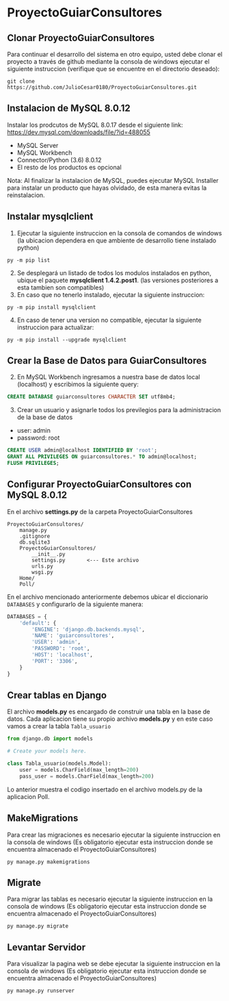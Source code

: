 # ProyectoGuiarConsultores

## Clonar ProyectoGuiarConsultores
Para continuar el desarrollo del sistema en otro equipo, usted debe clonar el proyecto a través de github mediante la consola de windows ejecutar el siguiente instruccion (verifique que se encuentre en el directorio deseado):
  ```
  git clone https://github.com/JulioCesar0180/ProyectoGuiarConsultores.git
  ```
## Instalacion de MySQL 8.0.12
Instalar los prodcutos de MySQL 8.0.17 desde el siguiente link: https://dev.mysql.com/downloads/file/?id=488055
  - MySQL Server
  - MySQL Workbench
  - Connector/Python (3.6) 8.0.12
  - El resto de los productos es opcional
  
  Nota: Al finalizar la instalacion de MySQL, puedes ejecutar MySQL Installer para instalar un producto que hayas olvidado, de esta manera evitas la reinstalacion.

## Instalar mysqlclient
1. Ejecutar la siguiente instruccion en la consola de comandos de windows (la ubicacion dependera en que ambiente de desarrollo tiene instalado python)
```
py -m pip list
```
2. Se desplegará un listado de todos los modulos instalados en python, ubique el paquete **mysqlclient 1.4.2.post1**. (las versiones posteriores a esta tambien son compatibles)
3. En caso que no tenerlo instalado, ejecutar la siguiente instruccion:
```
py -m pip install mysqlclient
```
4. En caso de tener una version no compatible, ejecutar la siguiente instruccion para actualizar:
```
py -m pip install --upgrade mysqlclient
```

## Crear la Base de Datos para GuiarConsultores
2. En MySQL Workbench ingresamos a nuestra base de datos local (localhost) y escribimos la siguiente query:
```sql
CREATE DATABASE guiarconsultores CHARACTER SET utf8mb4;
```
3. Crear un usuario y asignarle todos los previlegios para la administracion de la base de datos
  * user: admin
  * password: root
```sql
CREATE USER admin@localhost IDENTIFIED BY 'root';
GRANT ALL PRIVILEGES ON guiarconsultores.* TO admin@localhost;
FLUSH PRIVILEGES;
```
## Configurar ProyectoGuiarConsultores con MySQL 8.0.12
En el archivo **settings.py** de la carpeta ProyectoGuiarConsultores
```
ProyectoGuiarConsultores/
    manage.py
    .gitignore
    db.sqlite3
    ProyectoGuiarConsultores/
        __init__.py
        settings.py       <--- Este archivo
        urls.py
        wsgi.py
    Home/
    Poll/
```
En el archivo mencionado anteriormente debemos ubicar el diccionario ```DATABASES``` y configurarlo de la siguiente manera:
```python
DATABASES = {
    'default': {
        'ENGINE': 'django.db.backends.mysql',
        'NAME': 'guiarconsultores',
        'USER': 'admin',
        'PASSWORD': 'root',
        'HOST': 'localhost',
        'PORT': '3306',
    }
}
```
## Crear tablas en Django
El archivo **models.py** es encargado de construir una tabla en la base de datos. Cada aplicacion tiene su propio archivo **models.py** y en este caso vamos a crear la tabla ```Tabla_usuario```
```python
from django.db import models

# Create your models here.

class Tabla_usuario(models.Model):
    user = models.CharField(max_length=200)
    pass_user = models.CharField(max_length=200)
```
Lo anterior muestra el codigo insertado en el archivo models.py de la aplicacion Poll.

## MakeMigrations
Para crear las migraciones es necesario ejecutar la siguiente instruccion en la consola de windows (Es obligatorio ejecutar esta instruccion donde se encuentra almacenado el ProyectoGuiarConsultores)
```
py manage.py makemigrations
```

## Migrate
Para migrar las tablas es necesario ejecutar la siguiente instruccion en la consola de windows (Es obligatorio ejecutar esta instruccion donde se encuentra almacenado el ProyectoGuiarConsultores)
```
py manage.py migrate
```

## Levantar Servidor
Para visualizar la pagina web se debe ejecutar la siguiente instruccion en la consola de windows (Es obligatorio ejecutar esta instruccion donde se encuentra almacenado el ProyectoGuiarConsultores)
```
py manage.py runserver
```
